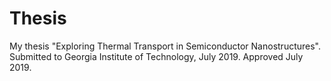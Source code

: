 # Thesis

My thesis "Exploring Thermal Transport in Semiconductor Nanostructures". Submitted to Georgia Institute of Technology, July 2019. Approved July 2019.
